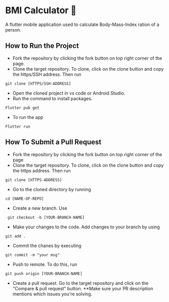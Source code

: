 


# BMI Calculator 💪

A flutter mobile application used to calculate Body-Mass-Index ration of a person.

## How to Run the Project

- Fork the repository by clicking the fork button on top right corner of the page.
- Clone the target repository. To clone, click on the clone button and copy the https/SSH address. Then run

 <pre><code>git clone [HTTPS/SSH-ADDRESS]</code></pre>
- Open the cloned project in vs code or Android Studio.
- Run the command to install packages.
 <pre><code>Flutter pub get</code></pre>
- To run the app 
<pre><code>Flutter run </code></pre>
## How To Submit a Pull Request

- Fork the repository by clicking the fork button on top right corner of the page
- Clone the target repository. To clone, click on the clone button and copy the https address. Then run
<pre><code>git clone [HTTPS-ADDRESS]</code></pre>
- Go to the cloned directory by running
<pre><code>cd [NAME-OF-REPO]</code></pre>
- Create a new branch. Use
<pre><code> git checkout -b [YOUR-BRANCH-NAME]</code></pre>
- Make your changes to the code. Add changes to your branch by using
<pre><code>git add .</code></pre>
- Commit the chanes by executing
<pre><code>git commit -m "your msg"</code></pre>
- Push to remote. To do this, run
<pre><code>git push origin [YOUR-BRANCH-NAME]</code></pre>
- Create a pull request. Go to the target repository and click on the "Compare & pull request" button. **Make sure your PR description mentions which issues you're solving.

 
